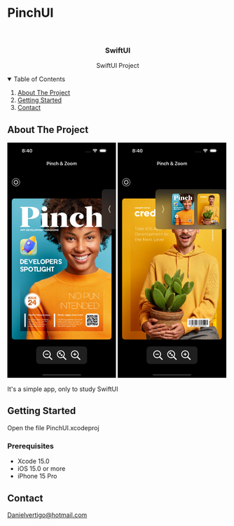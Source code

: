 # PinchUI

<!-- PROJECT LOGO -->
<br />
<p align="center">

  <h3 align="center">SwiftUI</h3>
  <p align="center">
    SwiftUI Project 
  </p>
</p>



<!-- TABLE OF CONTENTS -->
<details open="open">
  <summary>Table of Contents</summary>
  <ol>
    <li>
      <a href="#about-the-project">About The Project</a>
    </li>
    <li>
      <a href="#getting-started">Getting Started</a>
    </li>
    <li><a href="#contact">Contact</a></li>
  </ol>
</details>



<!-- ABOUT THE PROJECT -->
## About The Project
<p float="left">
  <img src="https://raw.githubusercontent.com/Dwashi2/PinchUI/main/Simulator%20Screenshot%20-%20iPhone%2015%20Pro%20-%202023-10-30%20at%2020.40.16.png" width="248">
  <img src="https://raw.githubusercontent.com/Dwashi2/PinchUI/main/Simulator%20Screenshot%20-%20iPhone%2015%20Pro%20-%202023-10-30%20at%2020.40.31.png" width="248">
</p>
 
 


It's a simple app, only to study SwiftUI


<!-- GETTING STARTED -->
## Getting Started

Open the file PinchUI.xcodeproj

### Prerequisites

* Xcode 15.0
* iOS 15.0 or more
* iPhone 15 Pro

<!-- CONTACT -->
## Contact

Danielvertigo@hotmail.com
